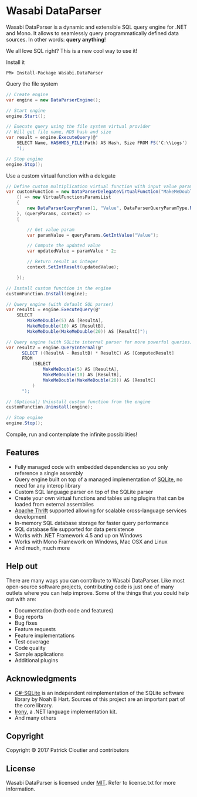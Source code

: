# Wasabi DataParser
Wasabi DataParser is a dynamic and extensible SQL query engine for .NET and Mono. It allows to seamlessly query programmatically defined data sources. In other words: **query anything**!

We all love SQL right? This is a new cool way to use it!

Install it

```
PM> Install-Package Wasabi.DataParser
```

Query the file system
```csharp
// Create engine
var engine = new DataParserEngine();

// Start engine
engine.Start();

// Execute query using the file system virtual provider
// Will get file name, MD5 hash and size
var result = engine.ExecuteQuery(@"
    SELECT Name, HASHMD5_FILE(Path) AS Hash, Size FROM FS('C:\\Logs')
    ");   

// Stop engine
engine.Stop();         
```

Use a custom virtual function with a delegate
```csharp
// Define custom multiplication virtual function with input value parameter
var customFunction = new DataParserDelegateVirtualFunction("MakeMeDouble",
    () => new VirtualFunctionsParamsList
    {
        new DataParserQueryParam(1, "Value", DataParserQueryParamType.Number)
    }, (queryParams, context) =>
    {

        // Get value param
        var paramValue = queryParams.GetIntValue("Value");

        // Compute the updated value
        var updatedValue = paramValue * 2;

        // Return result as integer
        context.SetIntResult(updatedValue);

    });

// Install custom function in the engine
customFunction.Install(engine);

// Query engine (with default SQL parser)
var result1 = engine.ExecuteQuery(@"
    SELECT
        MakeMeDouble(5) AS [ResultA],
        MakeMeDouble(10) AS [ResultB],
        MakeMeDouble(MakeMeDouble(20)) AS [ResultC]");

// Query engine (with SQLite internal parser for more powerful queries)
var result2 = engine.QueryInternal(@"
      SELECT ((ResultA - ResultB) * ResultC) AS [ComputedResult]
      FROM
          (SELECT
              MakeMeDouble(5) AS [ResultA],
              MakeMeDouble(10) AS [ResultB],
              MakeMeDouble(MakeMeDouble(20)) AS [ResultC]
          )
      ");

// (Optional) Uninstall custom function from the engine
customFunction.Uninstall(engine);

// Stop engine
engine.Stop();
```
Compile, run and contemplate the infinite possibilities!

## Features

* Fully managed code with embedded dependencies so you only reference a single assembly
* Query engine built on top of a managed implementation of [SQLite](https://www.sqlite.org/), no need for any interop library
* Custom SQL language parser on top of the SQLite parser
* Create your own virtual functions and tables using plugins that can be loaded from external assemblies
* [Apache Thrift](https://thrift.apache.org/) supported allowing for scalable cross-language services development
* In-memory SQL database storage for faster query performance
* SQL database file supported for data persistence
* Works with .NET Framework 4.5 and up on Windows
* Works with Mono Framework on Windows, Mac OSX and Linux
* And much, much more

## Help out

There are many ways you can contribute to Wasabi DataParser. Like most open-source software projects, contributing code is just one of many outlets where you can help improve. Some of the things that you could help out with are:

* Documentation (both code and features)
* Bug reports
* Bug fixes
* Feature requests
* Feature implementations
* Test coverage
* Code quality
* Sample applications
* Additional plugins

## Acknowledgments

* [C#-SQLite](https://code.google.com/archive/p/csharp-sqlite/) is an independent reimplementation of the SQLite software library by Noah B Hart. Sources of this project are an important part of the core library.
* [Irony](https://irony.codeplex.com/), a .NET language implementation kit.
* And many others

## Copyright

Copyright © 2017 Patrick Cloutier and contributors

## License

Wasabi DataParser is licensed under [MIT](http://www.opensource.org/licenses/mit-license.php "Read more about the MIT license form"). Refer to license.txt for more information.
